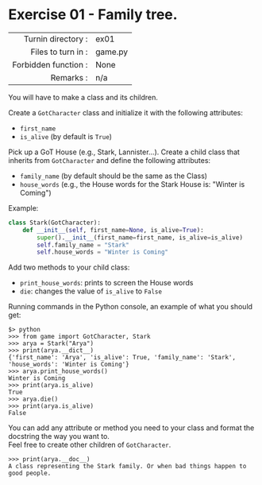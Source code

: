 # Exercise 01 - Family tree.

|                         |                    |
| -----------------------:| ------------------ |
|   Turnin directory :    |  ex01              |
|   Files to turn in :    |  game.py           |
|   Forbidden function :  |  None              |
|   Remarks :             |  n/a               |

You will have to make a class and its children.

Create a `GotCharacter` class and initialize it with the following attributes:

* `first_name`
* `is_alive` (by default is `True`)

Pick up a GoT House (e.g., Stark, Lannister...). Create a child class that inherits from `GotCharacter` and define the following attributes:

* `family_name` (by default should be the same as the Class)
* `house_words` (e.g., the House words for the Stark House is: "Winter is Coming")


Example:

```py
class Stark(GotCharacter):
    def __init__(self, first_name=None, is_alive=True):
        super().__init__(first_name=first_name, is_alive=is_alive)
        self.family_name = "Stark"
        self.house_words = "Winter is Coming"
```

Add two methods to your child class:

* `print_house_words`: prints to screen the House words
* `die`: changes the value of `is_alive` to `False`


Running commands in the Python console, an example of what you should get:

```console
$> python
>>> from game import GotCharacter, Stark
>>> arya = Stark("Arya")
>>> print(arya.__dict__)
{'first_name': 'Arya', 'is_alive': True, 'family_name': 'Stark', 'house_words': 'Winter is Coming'}
>>> arya.print_house_words()
Winter is Coming
>>> print(arya.is_alive)
True
>>> arya.die()
>>> print(arya.is_alive)
False
```

You can add any attribute or method you need to your class and format the docstring the way you want to.  
Feel free to create other children of `GotCharacter`.

```console
>>> print(arya.__doc__)
A class representing the Stark family. Or when bad things happen to good people.
```
